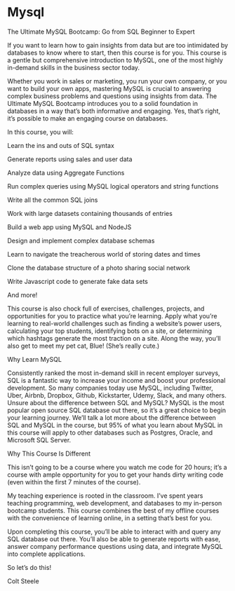 # Mysql
The Ultimate MySQL Bootcamp: Go from SQL Beginner to Expert


If you want to learn how to gain insights from data but are too intimidated by databases to know where to start, 
then this course is for you. This course is a gentle but comprehensive introduction to MySQL,
one of the most highly in-demand skills in the business sector today.  

Whether you work in sales or marketing, you run your own company, or you want to build your own apps,
mastering MySQL is crucial to answering complex business problems and questions using insights from data. 
The Ultimate MySQL Bootcamp introduces you to a solid foundation in databases in a way that’s both informative and engaging.
Yes, that’s right, it’s possible to make an engaging course on databases.  

In this course, you will:

Learn the ins and outs of SQL syntax

Generate reports using sales and user data

Analyze data using Aggregate Functions

Run complex queries using MySQL logical operators and string functions

Write all the common SQL joins

Work with large datasets containing thousands of entries

Build a web app using MySQL and NodeJS

Design and implement complex database schemas

Learn to navigate the treacherous world of storing dates and times

Clone the database structure of a photo sharing social network

Write Javascript code to generate fake data sets

And more!

This course is also chock full of exercises, challenges, projects, and opportunities for you to practice what you’re learning.
Apply what you’re learning to real-world challenges such as finding a website’s power users, calculating your top students,
identifying bots on a site, or determining which hashtags generate the most traction on a site. Along the way, 
you’ll also get to meet my pet cat, Blue! (She’s really cute.)

Why Learn MySQL

Consistently ranked the most in-demand skill in recent employer surveys, SQL is a fantastic way to increase your income 
and boost your professional development. So many companies today use MySQL, including Twitter, Uber, Airbnb, Dropbox, Github,
Kickstarter, Udemy, Slack, and many others. Unsure about the difference between SQL and MySQL? MySQL is the most popular
open source SQL database out there, so it’s a great choice to begin your learning journey. We’ll talk a lot more about
the difference between SQL and MySQL in the course, but 95% of what you learn about MySQL in this course will apply 
to other databases such as Postgres, Oracle, and Microsoft SQL Server.

Why This Course Is Different  

This isn’t going to be a course where you watch me code for 20 hours; it’s a course with ample opportunity 
for you to get your hands dirty writing code (even within the first 7 minutes of the course).

My teaching experience is rooted in the classroom. I’ve spent years teaching programming, web development, 
and databases to my in-person bootcamp students. This course combines the best of my offline courses with 
the convenience of learning online, in a setting that’s best for you.   

Upon completing this course, you’ll be able to interact with and query any SQL database out there. 
You’ll also be able to generate reports with ease, answer company performance questions using data,
and integrate MySQL into complete applications.

So let’s do this!

Colt Steele
